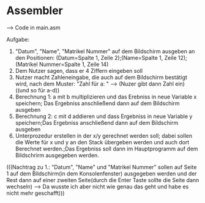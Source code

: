 # Assembler

--> Code in main.asm


Aufgabe: 

1. "Datum", "Name", "Matrikel Nummer" auf dem Bildschirm ausgeben an den Positionen: (Datum=Spalte 1, Zeile 2);(Name=Spalte 1, Zeile 12);(Matrikel Nummer=Spalte 1, Zeile 14)
2. Dem Nutzer sagen, dass er 4 Ziffern eingeben soll
3. Nutzer macht Zahleneingabe, die auch auf dem Bildschirm bestätigt wird, nach dem Muster: "Zahl für a: " --> (Nuzer gibt dann Zahl ein) ((und so für a-d))
4. Berechnung 1: a mit b multiplizieren und das Erebniss in neue Variable x speichern; Das Ergebniss anschließend dann auf dem Bildschirm ausgeben
5. Berechnung 2: c mit d addieren und dass Ergebniss in neue Variable y speichern;Das Ergebniss anschließend dann auf dem Bildschirm ausgeben
6. Unterprozedur erstellen in der x/y gerechnet werden soll; dabei sollen die Werte für x und y an den Stack übergeben werden und auch dort Berechnet werden.;Das Ergebniss soll dann im Hauptprogramm auf dem Bildschrirm ausgegeben werden.

(((Nachtrag zu 1.: "Datum", "Name" und "Matrikel Nummer" sollen auf Seite 1 auf dem Bildschirm(in dem Konsolenfenster) ausgegeben werden und der Rest dann auf einer zweiten Seite(durch die Enter Taste sollte die Seite dann wechseln) --> Da wusste ich aber nicht wie genau das geht und habe es nicht mehr geschafft)))
